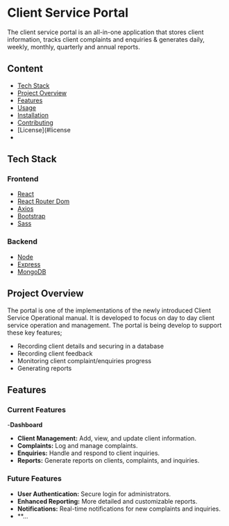 # Client Service Portal
The client service portal is an all-in-one application that stores client information, tracks client complaints and enquiries & generates daily, weekly, monthly, quarterly and annual reports.

## Content
- [Tech Stack](#tech-stack)
- [Project Overview](#project-overview)
- [Features](#features)
- [Usage](#usage)
- [Installation](#installation)
- [Contributing](#contributing)
- [License](#license
- 
## Tech Stack
### Frontend
- [React](https://reactjs.org/)
- [React Router Dom](https://reactrouter.com/)
- [Axios](https://axios-http.com/)
- [Bootstrap](https://getbootstrap.com/)
- [Sass](https://sass-lang.com/)
### Backend
- [Node](https://nodejs.org/)
- [Express](https://express.com/)
- [MongoDB](https://mongodb.com/)

## Project Overview
The portal is one of the implementations of the newly introduced Client Service Operational manual. It is developed to focus on day to day client service operation and management.
The portal is being develop to support these key features;
- Recording client details and securing in a database
- Recording client feedback
- Monitoring client complaint/enquiries progress
- Generating reports

## Features
### Current Features
-**Dashboard**
- **Client Management:** Add, view, and update client information.
- **Complaints:** Log and manage complaints.
- **Enquiries:** Handle and respond to client inquiries.
- **Reports:** Generate reports on clients, complaints, and inquiries.
### Future Features
- **User Authentication:** Secure login for administrators.
- **Enhanced Reporting:** More detailed and customizable reports.
- **Notifications:** Real-time notifications for new complaints and inquiries.
- **...


